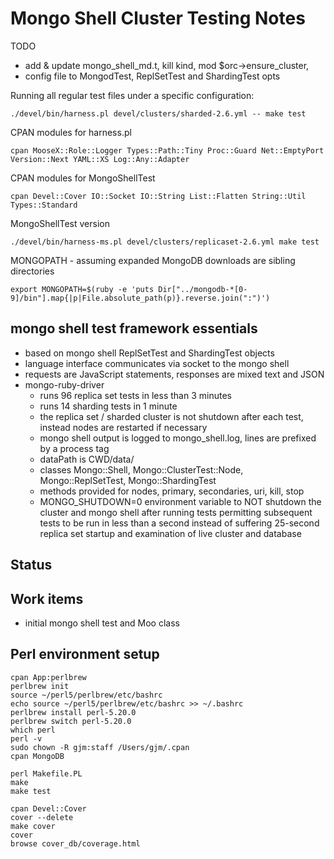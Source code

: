 # Mongo Shell Cluster Testing Notes

TODO

- add & update mongo_shell_md.t, kill kind, mod $orc->ensure_cluster, 
- config file to MongodTest, ReplSetTest and ShardingTest opts

Running all regular test files under a specific configuration:

    ./devel/bin/harness.pl devel/clusters/sharded-2.6.yml -- make test

CPAN modules for harness.pl

    cpan MooseX::Role::Logger Types::Path::Tiny Proc::Guard Net::EmptyPort Version::Next YAML::XS Log::Any::Adapter    

CPAN modules for MongoShellTest

    cpan Devel::Cover IO::Socket IO::String List::Flatten String::Util Types::Standard

MongoShellTest version

    ./devel/bin/harness-ms.pl devel/clusters/replicaset-2.6.yml make test

MONGOPATH - assuming expanded MongoDB downloads are sibling directories

    export MONGOPATH=$(ruby -e 'puts Dir["../mongodb-*[0-9]/bin"].map{|p|File.absolute_path(p)}.reverse.join(":")')

## mongo shell test framework essentials

- based on mongo shell ReplSetTest and ShardingTest objects
- language interface communicates via socket to the mongo shell
- requests are JavaScript statements, responses are mixed text and JSON
- mongo-ruby-driver
    - runs 96 replica set tests in less than 3 minutes
    - runs 14 sharding tests in 1 minute
    - the replica set / sharded cluster is not shutdown after each test, instead nodes are restarted if necessary
    - mongo shell output is logged to mongo_shell.log, lines are prefixed by a process tag
    - dataPath is CWD/data/
    - classes Mongo::Shell, Mongo::ClusterTest::Node, Mongo::ReplSetTest, Mongo::ShardingTest
    - methods provided for nodes, primary, secondaries, uri, kill, stop
    - MONGO_SHUTDOWN=0 environment variable to NOT shutdown the cluster and mongo shell after running tests
      permitting subsequent tests to be run in less than a second instead of suffering 25-second replica set startup
      and examination of live cluster and database

## Status

## Work items

- initial mongo shell test and Moo class 

## Perl environment setup

    cpan App:perlbrew
    perlbrew init
    source ~/perl5/perlbrew/etc/bashrc
    echo source ~/perl5/perlbrew/etc/bashrc >> ~/.bashrc
    perlbrew install perl-5.20.0
    perlbrew switch perl-5.20.0
    which perl
    perl -v
    sudo chown -R gjm:staff /Users/gjm/.cpan
    cpan MongoDB
    
    perl Makefile.PL
    make
    make test
    
    cpan Devel::Cover
    cover --delete
    make cover
    cover
    browse cover_db/coverage.html
    